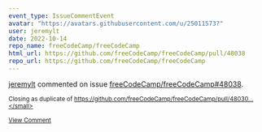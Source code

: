 ```yaml
---
event_type: IssueCommentEvent
avatar: "https://avatars.githubusercontent.com/u/25011573?"
user: jeremylt
date: 2022-10-14
repo_name: freeCodeCamp/freeCodeCamp
html_url: https://github.com/freeCodeCamp/freeCodeCamp/pull/48038
repo_url: https://github.com/freeCodeCamp/freeCodeCamp
---
```


<a href='https://github.com/jeremylt' target='_blank'>jeremylt</a> commented on issue <a href='https://github.com/freeCodeCamp/freeCodeCamp/pull/48038' target='_blank'>freeCodeCamp/freeCodeCamp#48038</a>.

<small>Closing as duplicate of https://github.com/freeCodeCamp/freeCodeCamp/pull/48030...</small>

<a href='https://github.com/freeCodeCamp/freeCodeCamp/pull/48038' target='_blank'>View Comment</a>